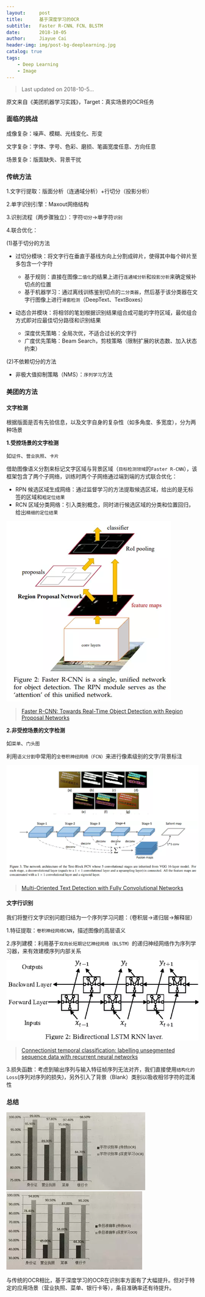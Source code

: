 ```yaml
---
layout:     post
title:      基于深度学习的OCR
subtitle:   Faster R-CNN、FCN、BLSTM
date:       2018-10-05
author:     Jiayue Cai
header-img: img/post-bg-deeplearning.jpg
catalog: true
tags:
    - Deep Learning
    - Image
---
```



>Last updated on 2018-10-5... 

原文来自《美团机器学习实践》，Target：真实场景的OCR任务

###  面临的挑战

成像复杂：噪声、模糊、光线变化、形变

文字复杂：字体、字号、色彩、磨损、笔画宽度任意、方向任意

场景复杂：版面缺失、背景干扰

### 传统方法

1.文字行提取：版面分析（连通域分析）+行切分（投影分析）

2.单字识别引擎：Maxout网络结构

3.识别流程（两步骤独立）：字符`切分`->单字符`识别`

4.联合优化：

(1)基于切分的方法
- 过切分模块：将文字行在垂直于基线方向上分割成碎片，使得其中每个碎片至多包含一个字符
	- 基于规则：直接在图像`二值化`的结果上进行`连通域分析`和`投影分析`来确定候补切点的位置
	- 基于机器学习：通过离线训练鉴别切点的`二分类器`，然后基于该分类器在文字行图像上进行`滑窗检测`（DeepText、TextBoxes）
	
- 动态合并模块：将相邻的笔划根据识别结果组合成可能的字符区域，最优组合方式即对应最佳切分路径和识别结果
	- 深度优先策略：全局次优，不适合过长的文字行
	- 广度优先策略：Beam Search，剪枝策略（限制扩展的状态数、加入状态约束）

(2)不依赖切分的方法
- 非极大值抑制策略（NMS）：`序列学习`方法

### 美团的方法

#### 文字检测

根据版面是否有先验信息，以及文字自身的复杂性（如多角度、多宽度），分为两种场景

**1.受控场景的文字检测**

 如`证件`、`营业执照`、`卡片`

借助图像语义分割来标记文字区域与背景区域（`目标检测领域`的`Faster R-CNN`），该框架包含了两个子网络，训练时两个子网络通过端到端的方式联合优化：
- RPN 候选区域生成网络：通过监督学习的方法提取候选区域，给出的是无标签的区域和`粗定位结果`
- RCN 区域分类网络：引入类别概念，同时进行候选区域的分类和位置回归，给出`精细的定位结果`

![](/img/post/20181005/1.png)

> [Faster R-CNN: Towards Real-Time Object Detection with Region Proposal Networks](https://arxiv.org/abs/1506.01497)

**2.非受控场景的文字检测**

如`菜单`、`门头图`

利用`语义分割`中常用的`全卷积神经网络（FCN）`来进行像素级别的文字/背景标注

![](/img/post/20181005/2.png)

> [Multi-Oriented Text Detection with Fully Convolutional Networks](https://arxiv.org/abs/1604.04018)

#### 文字行识别

我们将整行文字识别问题归结为一个序列学习问题：（卷积层->递归层->解释层）

1.特征提取：`卷积神经网络CNN`，描述图像的高层语义

2.序列建模：利用基于`双向长短期记忆神经网络（BLSTM）`的递归神经网络作为序列学习器，来有效建模序列内部关系

![](/img/post/20181005/3.png)

>[Connectionist temporal classification: labelling unsegmented sequence data with recurrent neural networks](https://mediatum.ub.tum.de/doc/1292048/file.pdf)

3.损失函数：考虑到输出序列与输入特征帧序列无法对齐，我们直接使用`结构化的Loss`(序列对序列的损失)，另外引入了背景（Blank）类别以吸收相邻字符的混淆性


### 总结

![](/img/post/20181005/4.png)
![](/img/post/20181005/5.png)

与传统的OCR相比，基于深度学习的OCR在识别率方面有了大幅提升。但对于特定的应用场景（营业执照、菜单、银行卡等），条目准确率还有待提升。








